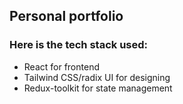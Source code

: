 ## Personal portfolio

### Here is the tech stack used:

- React for frontend
- Tailwind CSS/radix UI for designing
- Redux-toolkit for state management